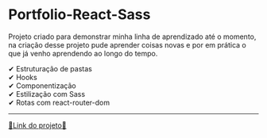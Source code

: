 # Portfolio-React-Sass

Projeto criado para demonstrar minha linha de aprendizado até o momento, na criação desse projeto pude aprender coisas novas e por em prática o que já venho aprendendo ao longo do tempo.

✔ Estruturação de pastas  <br>
✔ Hooks <br>
✔ Componentização <br> 
✔ Estilização com Sass <br>
✔ Rotas com react-router-dom <br>
<hr>
<a href="https://alanmoreira13.github.io/portfolio-deploy/">🔗Link do projeto🔗</a>
